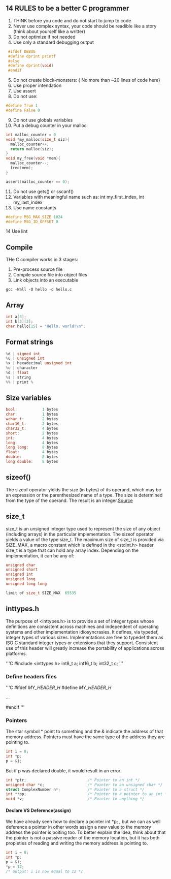 ## 14 RULES to be a better C programmer
1. THINK before you code and do not start to jump to code
2. Never use complex syntax, your code should be readible like a story (think about yourself like a writter) 
3. Do not optimize if not needed
4. Use only a standard debugging output
  ``` C
   #ifdef DEBUG
   #define dprint printf
   #else
   #define dprint(void)
   #endif
  ```
5. Do not create block-monsters: { No more than ~20 lines of code here}
6. Use proper intendation 
7. Use assert
8. Do not use:
``` C
#define True 1
#define False 0
```
9. Do not use globals variables
10. Put a debug counter in your malloc
```C
int malloc_counter = 0
void *my_malloc(size_t siz){
  malloc_counter++;
  return malloc(siz);
}
void my_free(void *mem){
  malloc_counter--;
  free(mem);
}

assert(malloc_counter == 0);
```
11. Do not use gets() or sscanf()
12. Variables with meaningful name such as: int my_first_index, int my_last_index
13. Use name constants
```C
#define MSG_MAX_SIZE 1024
#define MSG_ID_OFFSET 0

```
14 Use lint

## Compile
THe C compiler works in 3 stages:
1. Pre-process source file
2. Compile source file into object files
3. Link objects into an executable
```console
gcc -Wall -O hello -o hello.c
```

## Array
```C
int a[3];
int b[3][3];
char hello[15] = "Hello, world!\n";
```

## Format strings
```C
%d | signed int
%u | unsigned int
%x | hexadecimal unsigned int
%c | character
%d | float
%s | string
%% | print %
```

## Size variables
```C
bool:           1 bytes
char:           1 bytes
wchar_t:        2 bytes
char16_t:       2 bytes
char32_t:       4 bytes
short:          2 bytes
int:            4 bytes
long:           4 bytes
long long:      8 bytes
float:          4 bytes
double:         8 bytes
long double:    8 bytes
```

## sizeof()
The sizeof operator  yields  the  size  (in  bytes)  of  its  operand, which may be an expression or the parenthesized name of a type.
The size is determined from the type of the operand. The result is an integer.[Source](http://www.open-std.org/jtc1/sc22/wg14/www/docs/n1256.pdf)

## size_t
size_t is an unsigned integer type used to represent the size of any object (including arrays) in the particular implementation. The sizeof operator yields a value of the type size_t. The maximum size of size_t is provided via SIZE_MAX, a macro constant which is defined in the <stdint.h> header. size_t is a type that can hold any array index. Depending on the implementation, it can be any of:
```C
unsigned char
unsigned short
unsigned int
unsigned long
unsigned long long
```

```C
limit of size_t SIZE_MAX  65535
```

## inttypes.h
The purpose of <inttypes.h> is to provide a set of integer types whose definitions are consistent across machines and independent of operating systems and other implementation idiosyncrasies. It defines, via typedef, integer types of various sizes. Implementations are free to typedef them as ISO C standard integer types or extensions that they support. Consistent use of this header will greatly increase the portability of applications across platforms.

'''C
#include <inttypes.h>
int8_t a;
int16_t b;
int32_t c;
'''

### Define headers files

'''C
#ifdef _MY_HEADER_H_
#define _MY_HEADER_H_

...

#endif
'''


### Pointers
The star symbol * point to something and the & indicate the address of that memory address. 
Pointers must have the same type of the address they are pointing to. 
```C
int i = 8; 
int *p; 
p = &i;
```
But if p was declared double, it would result in an error. 

```C
int *ptr;                           /* Pointer to an int */
unsigned char *c;                   /* Pointer to an unsigned char */
struct ComplexNumber n*;            /* Pointer to a struct */
int **pp;                           /* Pointer to a pointer to an int */
void *v;                            /* Pointer to anything */

```

#### Declare VS Deference(assign)
We have already seen how to declare a pointer int *p; , but we can as well deference a pointer in other words assign a new value to the memory address the pointer is poiting too. To better explain the idea, think about that the pointer is not a passive reader of the memory location, but it has both propieties of reading and writing the memory address is pointing to. 

```C
int i = 8; 
int *p; 
p = &i;
*p = 12; 
/* output: i is now equal to 12 */
```
